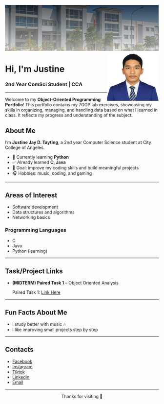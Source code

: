 <img width="1100" height="150" alt="image" src="images/Justine_Banner.png" />

<img align="right" src="images/Justine.profile.png" width="170" height="160">

# Hi, I'm Justine
### 2nd Year ComSci Student | CCA

---
Welcome to my **Object-Oriented Programming Portfolio**! This portfolio contains my 7OOP lab exercises, showcasing my skills in organizing, managing, 
and handling data based on what I learned in class. It reflects my progress and understanding of the subject.

## About Me

I’m **Justine Jay D. Tayting**, a 2nd year Computer Science student at City College of Angeles.  
- 🌱 Currently learning **Python**  
- ✅ Already learned **C, Java**  
- 🎯 Goal: improve my coding skills and build meaningful projects  
- 🎧 Hobbies: music, coding, and gaming 

---

## Areas of Interest
- Software development  
- Data structures and algorithms  
- Networking basics  

### Programming Languages
- C  
- Java  
- Python (learning)

---

## Task/Project Links

- **(MIDTERM) Paired Task 1** – Object Oriented Analysis
  
  Paired Task 1: [Link Here](https://github.com/tayting05/7OOP-Lab-Task/blob/main/Task&Projects/MIDTERM/Paired%20Task%201.md)

---

## Fun Facts About Me
- I study better with music 🎶  
- I like improving small projects step by step  

---

## Contacts
- [Facebook](https://facebook.com/tayting05/)
- [Instagram](https://instagram.com/tayting05/)
- [Tiktok](https://tiktok.com/@tayting05/)
- [LinkedIn](https://linkedin.com/in/justine-jay-tayting-406aa6332/)  
- [Email](jtayting24-1435@cca.edu.ph)

---
<p align="center">Thanks for visiting 🚀</p>
